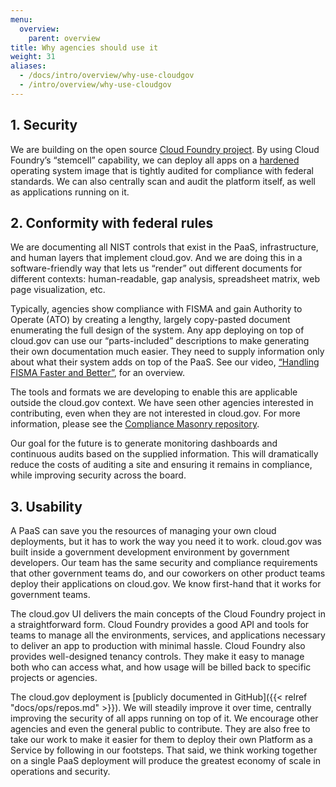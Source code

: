 ```yaml
---
menu:
  overview:
    parent: overview
title: Why agencies should use it
weight: 31
aliases:
  - /docs/intro/overview/why-use-cloudgov
  - /intro/overview/why-use-cloudgov
---
```


## 1. Security

We are building on the open source [Cloud Foundry project](http://www.cloudfoundry.org/). By using Cloud Foundry’s “stemcell” capability, we can deploy all apps on a [hardened](https://github.com/18F/cg-harden-boshrelease) operating system image that is tightly audited for compliance with federal standards. We can also centrally scan and audit the platform itself, as well as applications running on it.

## 2. Conformity with federal rules

We are documenting all NIST controls that exist in the PaaS, infrastructure, and human layers that implement cloud.gov. And we are doing this in a software-friendly way that lets us “render” out different documents for different contexts: human-readable, gap analysis, spreadsheet matrix, web page visualization, etc.

Typically, agencies show compliance with FISMA and gain Authority to Operate (ATO) by creating a lengthy, largely copy-pasted document enumerating the full design of the system. Any app deploying on top of cloud.gov can use our “parts-included” descriptions to make generating their own documentation much easier. They need to supply information only about what their system adds on top of the PaaS. See our video, [“Handling FISMA Faster and Better”](https://www.youtube.com/watch?v=T1S52B1-NT4), for an overview.

The tools and formats we are developing to enable this are applicable outside the cloud.gov context. We have seen other agencies interested in contributing, even when they are not interested in cloud.gov. For more information, please see the [Compliance Masonry repository](https://github.com/opencontrol/compliance-masonry).

Our goal for the future is to generate monitoring dashboards and continuous audits based on the supplied information. This will dramatically reduce the costs of auditing a site and ensuring it remains in compliance, while improving security across the board.

## 3. Usability

A PaaS can save you the resources of managing your own cloud deployments, but it has to work the way you need it to work. cloud.gov was built inside a government development environment by government developers. Our team has the same security and compliance requirements that other government teams do, and our coworkers on other product teams deploy their applications on cloud.gov. We know first-hand that it works for government teams.

The cloud.gov UI delivers the main concepts of the Cloud Foundry project in a straightforward form. Cloud Foundry provides a good API and tools for teams to manage all the environments, services, and applications necessary to deliver an app to production with minimal hassle. Cloud Foundry also provides well-designed tenancy controls. They make it easy to manage both who can access what, and how usage will be billed back to specific projects or agencies.

The cloud.gov deployment is [publicly documented in GitHub]({{< relref "docs/ops/repos.md" >}}). We will steadily improve it over time, centrally improving the security of all apps running on top of it. We encourage other agencies and even the general public to contribute. They are also free to take our work to make it easier for them to deploy their own Platform as a Service by following in our footsteps. That said, we think working together on a single PaaS deployment will produce the greatest economy of scale in operations and security.
